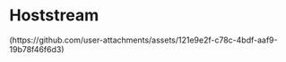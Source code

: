 <h1>Hoststream</h1>
(https://github.com/user-attachments/assets/121e9e2f-c78c-4bdf-aaf9-19b78f46f6d3)
